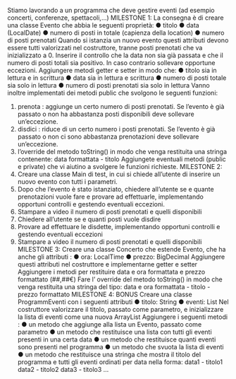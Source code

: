 Stiamo lavorando a un programma che deve gestire eventi (ad esempio concerti, conferenze, spettacoli,...)
MILESTONE 1:
La consegna è di creare una classe Evento che abbia le seguenti proprietà:
● titolo
● data (LocalDate)
● numero di posti in totale (capienza della location)
● numero di posti prenotati
Quando si istanzia un nuovo evento questi attributi devono essere tutti valorizzati nel costruttore, tranne posti prenotati che va inizializzato a 0.
Inserire il controllo che la data non sia già passata e che il numero di posti totali sia positivo. In caso contrario sollevare opportune eccezioni.
Aggiungere metodi getter e setter in modo che:
● titolo sia in lettura e in scrittura
● data sia in lettura e scrittura
● numero di posti totale sia solo in lettura
● numero di posti prenotati sia solo in lettura
Vanno inoltre implementati dei metodi public che svolgono le seguenti funzioni:
1. prenota : aggiunge un certo numero di posti prenotati. Se l’evento è già passato o non ha abbastanza posti disponibili deve sollevare un’eccezione.
2. disdici : riduce di un certo numero i posti prenotati. Se l’evento è già passato o non ci sono abbastanza prenotazioni deve sollevare un’eccezione.
3. l’override del metodo toString() in modo che venga restituita una stringa contenente: data formattata - titolo
   Aggiungete eventuali metodi (public e private) che vi aiutino a svolgere le funzioni richieste.
   MILESTONE 2:
1. Creare una classe Main di test, in cui si chiede all’utente di inserire un nuovo evento con tutti i parametri.
2. Dopo che l’evento è stato istanziato, chiedere all’utente se e quante prenotazioni vuole fare e provare ad effettuarle, implementando opportuni controlli e gestendo eventuali eccezioni.
3. Stampare a video il numero di posti prenotati e quelli disponibili
4. Chiedere all’utente se e quanti posti vuole disdire
5. Provare ad effettuare le disdette, implementando opportuni controlli e gestendo eventuali eccezioni
6. Stampare a video il numero di posti prenotati e quelli disponibili
   MILESTONE 3:
   Creare una classe Concerto che estende Evento, che ha anche gli attributi :
   ● ora: LocalTime
   ● prezzo: BigDecimal
   Aggiungere questi attributi nel costruttore e implementarne getter e setter
   Aggiungere i metodi per restituire data e ora formattata e prezzo formattato (##,##€)
   Fare l’ override del metodo toString() in modo che venga restituita una stringa del tipo: data e ora formattata - titolo - prezzo formattato
   MILESTONE 4: BONUS
   Creare una classe ProgrammEventi con i seguenti attributi
   ● titolo: String
   ● eventi: List<Evento>
   Nel costruttore valorizzare il titolo, passato come parametro, e inizializzare la lista di eventi come una nuova ArrayList
   Aggiungere i seguenti metodi :
   ● un metodo che aggiunge alla lista un Evento, passato come parametro
   ● un metodo che restituisce una lista con tutti gli eventi presenti in una certa data
   ● un metodo che restituisce quanti eventi sono presenti nel programma
   ● un metodo che svuota la lista di eventi
   ● un metodo che restituisce una stringa che mostra il titolo del programma e tutti gli eventi ordinati per data nella forma:
   data1 - titolo1
   data2 - titolo2
   data3 - titolo3 …